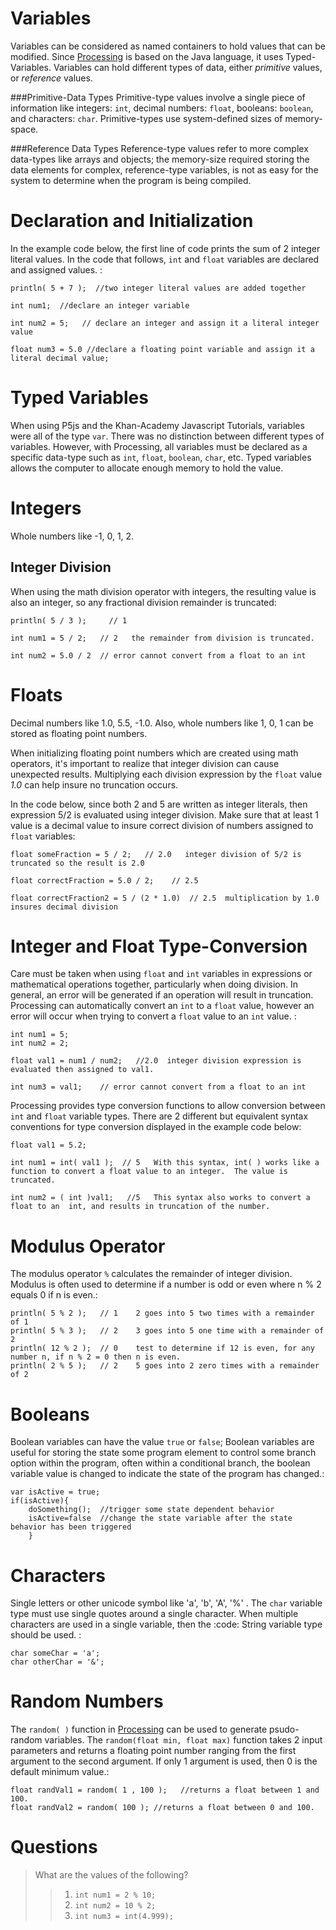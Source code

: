 Variables
==========


Variables can be considered as named containers to hold values that can be modified. Since [Processing](http://processing.org) is based on the Java language, it uses Typed-Variables. Variables can hold different types of data, either *primitive* values, or *reference* values.  

###Primitive-Data Types
Primitive-type values involve a single piece of information like integers: `int`, decimal numbers: `float`, booleans: `boolean`, and characters: `char`. Primitive-types use system-defined sizes of memory-space. 

###Reference Data Types
Reference-type values refer to more complex data-types like arrays and objects; the memory-size required storing the data elements for complex, reference-type variables, is not as easy for the system to determine when the program is being compiled.  


Declaration and Initialization
==============================

In the example code below, the first line of code prints the sum of 2 integer literal values. In the code that follows, `int` and `float` variables are declared and assigned values. :

    println( 5 + 7 );  //two integer literal values are added together

    int num1;  //declare an integer variable

    int num2 = 5;   // declare an integer and assign it a literal integer value

    float num3 = 5.0 //declare a floating point variable and assign it a literal decimal value;

Typed Variables
===============

When using P5js and the Khan-Academy Javascript Tutorials, variables were all of the type `var`. There was no distinction between different types of variables. However, with Processing, all variables must be declared as a specific data-type such as `int`, `float`, `boolean`, `char`, etc. Typed variables allows the computer to allocate enough memory to hold the value.

Integers
========

Whole numbers like -1, 0, 1, 2.

Integer Division
----------------

When using the math division operator with integers, the resulting value is also an integer, so any fractional division remainder is truncated:

    println( 5 / 3 );     // 1 

    int num1 = 5 / 2;   // 2   the remainder from division is truncated.

    int num2 = 5.0 / 2  // error cannot convert from a float to an int  

Floats
======

Decimal numbers like 1.0, 5.5, -1.0. Also, whole numbers like 1, 0, 1 can be stored as floating point numbers.

When initializing floating point numbers which are created using math operators, it's important to realize that integer division can cause unexpected results. Multiplying each division expression by the `float` value *1.0* can help insure no truncation occurs.

In the code below, since both 2 and 5 are written as integer literals, then expression 5/2 is evaluated using integer division. Make sure that at least 1 value is a decimal value to insure correct division of numbers assigned to `float` variables:

    float someFraction = 5 / 2;   // 2.0   integer division of 5/2 is truncated so the result is 2.0

    float correctFraction = 5.0 / 2;    // 2.5  

    float correctFraction2 = 5 / (2 * 1.0)  // 2.5  multiplication by 1.0 insures decimal division

Integer and Float Type-Conversion
=================================

Care must be taken when using `float` and `int` variables in expressions or mathematical operations together, particularly when doing division. In general, an error will be generated if an operation will result in truncation. Processing can automatically convert an `int` to a `float` value, however an error will occur when trying to convert a `float` value to an `int` value. :

    int num1 = 5; 
    int num2 = 2;

    float val1 = num1 / num2;   //2.0  integer division expression is evaluated then assigned to val1.

    int num3 = val1;    // error cannot convert from a float to an int 

Processing provides type conversion functions to allow conversion between `int` and `float` variable types. There are 2 different but equivalent syntax conventions for type conversion displayed in the example code below:

    float val1 = 5.2;  

    int num1 = int( val1 );  // 5   With this syntax, int( ) works like a function to convert a float value to an integer.  The value is truncated.

    int num2 = ( int )val1;   //5   This syntax also works to convert a float to an  int, and results in truncation of the number.

Modulus Operator
================

The modulus operator `%` calculates the remainder of integer division. Modulus is often used to determine if a number is odd or even where n % 2 equals 0 if n is even.:

    println( 5 % 2 );   // 1    2 goes into 5 two times with a remainder of 1
    println( 5 % 3 );   // 2    3 goes into 5 one time with a remainder of 2
    println( 12 % 2 );  // 0    test to determine if 12 is even, for any number n, if n % 2 = 0 then n is even.
    println( 2 % 5 );   // 2    5 goes into 2 zero times with a remainder of 2

Booleans
========

Boolean variables can have the value `true` or `false`; Boolean variables are useful for storing the state some program element to control some branch option within the program, often within a conditional branch, the boolean variable value is changed to indicate the state of the program has changed.:

    var isActive = true;
    if(isActive){ 
        doSomething();  //trigger some state dependent behavior     
        isActive=false  //change the state variable after the state behavior has been triggered
        }

Characters
==========

Single letters or other unicode symbol like 'a', 'b', 'A', '%' . The `char` variable type must use single quotes around a single character. When multiple characters are used in a single variable, then the :code: String variable type should be used. :

    char someChar = 'a';
    char otherChar = '&';

Random Numbers
==============

The `random( )` function in [Processing](http://processing.org) can be used to generate psudo-random variables. The `random(float min, float max)` function takes 2 input parameters and returns a floating point number ranging from the first argument to the second argument. If only 1 argument is used, then 0 is the default minimum value.:

    float randVal1 = random( 1 , 100 );   //returns a float between 1 and 100.
    float randVal2 = random( 100 ); //returns a float between 0 and 100.

Questions
=========

> What are the values of the following?
>
> > 1.  `int num1 = 2 % 10;`
> > 2.  `int num2 = 10 % 2;`
> > 3.  `int num3 = int(4.999);`